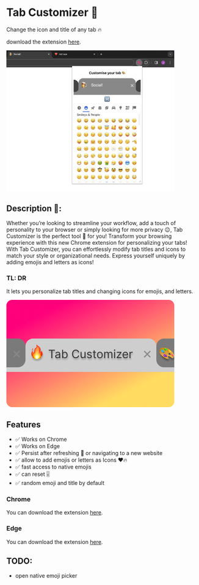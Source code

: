 # Tab Customizer 🎨
Change the icon and title of any tab 🔥

download the extension [here](https://chromewebstore.google.com/detail/tabify/dodhmgkanlmnjcniefgkhffdopmhglif).

<img src='./screenshots/Screenshot 2024-03-28 at 13.08.32 copy.jpg' width='440'/>

## Description 👀:
Whether you’re looking to streamline your workflow, add a touch of personality to your browser or simply looking for more privacy 😉, Tab Customizer is the perfect tool 🔨 for you!
Transform your browsing experience with this new Chrome extension for personalizing your tabs! With Tab Customizer, you can effortlessly modify tab titles and icons to match your style or organizational needs. Express yourself uniquely by adding emojis and letters as icons!

### TL: DR
It lets you personalize tab titles and changing icons for emojis, and letters.

<img src='./public/promo.png' width='440'>

## Features
- ✅ Works on Chrome
- ✅ Works on Edge
- ✅ Persist after refreshing 🔄 or navigating to a new website 
- ✅ allow to add emojis or letters as Icons ❤️🔥
- ✅ fast access to native emojis
- ✅ can reset 🎚️
- ✅ random emoji and title by default


### Chrome
You can download the extension [here](https://chromewebstore.google.com/detail/tabify/dodhmgkanlmnjcniefgkhffdopmhglif).
### Edge
You can download the extension [here](https://microsoftedge.microsoft.com/addons/detail/tab-customizer/jkeefkgmgppijnolfnhcghhcdeobmacf).



## TODO:
- open native emoji picker
